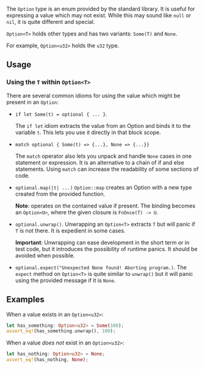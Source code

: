 The `Option` type is an enum provided by the standard library. It is useful for expressing a value which may not exist.
While this may sound like `null` or `nil`, it is quite different and special.

`Option<T>` holds other types and has two variants: `Some(T)` and `None`.

For example, `Option<u32>` holds the `u32` type.

## Usage

### Using the `T` within `Option<T>`

There are several common idioms for using the value which might be present in an `Option`:

- `if let Some(t) = optional { ... }`. 

    The `if let` idiom extracts the value from an Option<T> and binds it to the variable `t`. This lets you use it directly in that block scope.

- `match optional { Some(t) => {...}, None => {...}}`
   
    The `match` operator also lets you unpack and handle `None` cases in one statement or expression. It is an alternative to a chain of if and else statements. Using `match` can increase the readability of some sections of code.
- `optional.map(|t| ...)` 
   `Option::map` creates an Option with a new type created from the provided function. 
   
   **Note**: operates on the contained value if present. The binding becomes an `Option<U>`, where the given closure is `FnOnce(T) -> U`.
- `optional.unwrap()`. 
   Unwrapping an `Option<T>` extracts `T` but will panic if `T` is not there. It is expedient in some cases.
   
   **Important**: Unwrapping can ease development in the short term or in test code, but it introduces the possibility of runtime panics. It should be avoided when possible.

- `optional.expect("Unexpected None found! Aborting program.)`. 
   The `expect` method on `Option<T>` is quite similar to `unwrap()` but it will panic using the provided message if it is `None`.

## Examples

When a value exists in an `Option<u32>`:
```rust
let has_something: Option<u32> = Some(100);
assert_eq!(has_something.unwrap(), 100);
```

When a value *does not* exist in an `Option<u32>`:
```rust
let has_nothing: Option<u32> = None;
assert_eq!(has_nothing, None);
```
